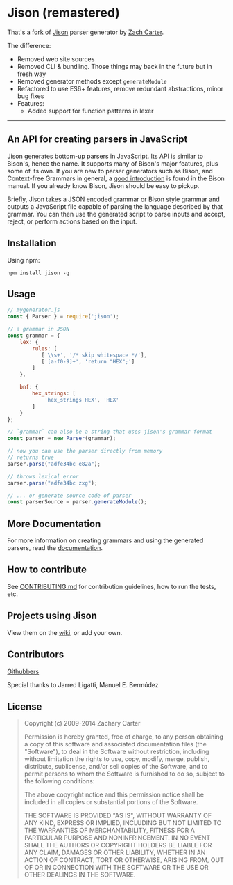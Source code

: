 Jison (remastered)
==================

That's a fork of [Jison](http://github.com/zaach/jison) parser generator by [Zach Carter](http://github.com/zaach/).

The difference:

- Removed web site sources
- Removed CLI & bundling. Those things may back in the future but in fresh way
- Removed generator methods except `generateModule`
- Refactored to use ES6+ features, remove redundant abstractions, minor bug fixes
- Features:
    - Added support for function patterns in lexer

-------------

An API for creating parsers in JavaScript
-----------------------------------------

Jison generates bottom-up parsers in JavaScript. Its API is similar to Bison's, hence the name. It supports many of Bison's major features, plus some of its own. If you are new to parser generators such as Bison, and Context-free Grammars in general, a [good introduction][1] is found in the Bison manual. If you already know Bison, Jison should be easy to pickup.

Briefly, Jison takes a JSON encoded grammar or Bison style grammar and outputs a JavaScript file capable of parsing the language described by that grammar. You can then use the generated script to parse inputs and accept, reject, or perform actions based on the input.

## Installation

Using npm:

    npm install jison -g

## Usage

```javascript
// mygenerator.js
const { Parser } = require('jison');

// a grammar in JSON
const grammar = {
    lex: {
        rules: [
           ['\\s+', '/* skip whitespace */'],
           ['[a-f0-9]+', 'return "HEX";']
        ]
    },

    bnf: {
        hex_strings: [
            'hex_strings HEX', 'HEX'
        ]
    }
};

// `grammar` can also be a string that uses jison's grammar format
const parser = new Parser(grammar);

// now you can use the parser directly from memory
// returns true
parser.parse("adfe34bc e82a");

// throws lexical error
parser.parse("adfe34bc zxg");

// ... or generate source code of parser
const parserSource = parser.generateModule();
```

More Documentation
------------------
For more information on creating grammars and using the generated parsers, read the [documentation](http://jison.org/docs).

How to contribute
-----------------

See [CONTRIBUTING.md](https://github.com/zaach/jison/blob/master/CONTRIBUTING.md) for contribution guidelines, how to run the tests, etc.

Projects using Jison
------------------

View them on the [wiki](https://github.com/zaach/jison/wiki/ProjectsUsingJison), or add your own.

Contributors
------------
[Githubbers](http://github.com/zaach/jison/contributors)

Special thanks to Jarred Ligatti, Manuel E. Bermúdez 

## License

> Copyright (c) 2009-2014 Zachary Carter
> 
>  Permission is hereby granted, free of
> charge, to any person  obtaining a
> copy of this software and associated
> documentation  files (the "Software"),
> to deal in the Software without 
> restriction, including without
> limitation the rights to use,  copy,
> modify, merge, publish, distribute,
> sublicense, and/or sell  copies of the
> Software, and to permit persons to
> whom the  Software is furnished to do
> so, subject to the following 
> conditions:
> 
>  The above copyright notice and this
> permission notice shall be  included
> in all copies or substantial portions
> of the Software.
> 
>  THE SOFTWARE IS PROVIDED "AS IS",
> WITHOUT WARRANTY OF ANY KIND,  EXPRESS
> OR IMPLIED, INCLUDING BUT NOT LIMITED
> TO THE WARRANTIES  OF MERCHANTABILITY,
> FITNESS FOR A PARTICULAR PURPOSE AND 
> NONINFRINGEMENT. IN NO EVENT SHALL THE
> AUTHORS OR COPYRIGHT  HOLDERS BE
> LIABLE FOR ANY CLAIM, DAMAGES OR OTHER
> LIABILITY,  WHETHER IN AN ACTION OF
> CONTRACT, TORT OR OTHERWISE, ARISING 
> FROM, OUT OF OR IN CONNECTION WITH THE
> SOFTWARE OR THE USE OR  OTHER DEALINGS
> IN THE SOFTWARE.


  [1]: http://dinosaur.compilertools.net/bison/bison_4.html

